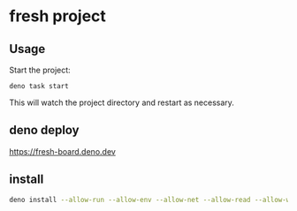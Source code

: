 # fresh project

## Usage

Start the project:

```
deno task start
```

This will watch the project directory and restart as necessary.

## deno deploy

https://fresh-board.deno.dev

## install

```bash
deno install --allow-run --allow-env --allow-net --allow-read --allow-write -n fresh-board ./main.ts
```
